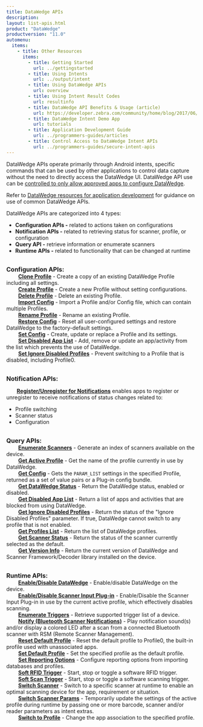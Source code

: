 ```yaml
---
title: DataWedge APIs
description:
layout: list-apis.html
product: "DataWedge"
productversion: "11.0"
automenu:
  items:
    - title: Other Resources
      items:
        - title: Getting Started
          url: ../gettingstarted
        - title: Using Intents
          url: ../output/intent
        - title: Using DataWedge APIs
          url: overview
        - title: Using Intent Result Codes
          url: resultinfo
        - title: DataWedge API Benefits & Usage (article)
          url: https://developer.zebra.com/community/home/blog/2017/06/27/datawedge-apis-benefits-challenges
        - title: DataWedge Intent Demo App
          url: tutorials
        - title: Application Development Guide
          url: ../programmers-guides/articles
        - title: Control Access to DataWedge Intent APIs
          url: ../programmers-guides/secure-intent-apis
---
```


<!--
// Removed from above section

- title: DataWedge APIs
      items:
        - title: Clone Profile
          url: cloneprofile
        - title: Create Profile
          url: createprofile
        - title: Delete Profile
          url: deleteprofile
        - title: Enable/Disable DataWedge
          url: enabledatawedge
        - title: Enumerate Scanners
          url: enumeratescanners
        - title: Get Active Profile
          url: getactiveprofile
        - title: Get Config
          url: getconfig
        - title: Get DataWedge Status
          url: getdatawedgestatus
        - title: Get Disabled App List
          url: getdisabledapplist
        - title: Get Ignore Disabled Profiles
          url: getignoredisabledprofiles
        - title: Get Profiles List
          url: getprofileslist
        - title: Get Scanner Status
          url: getscannerstatus
        - title: Get Version Info
          url: getversioninfo
        - title: Import Config
          url: importconfig
        - title: Register/Unregister for Notification
          url: registerfornotification
        - title: Rename Profile
          url: renameprofile
        - title: Reset Default Profile
          url: resetdefaultprofile
        - title: Restore Config
          url: restoreconfig
        - title: Scanner Input Plug-in
          url: scannerinputplugin
        - title: Set Config
          url: setconfig
        - title: Set Default Profile
          url: setdefaultprofile
        - title: Set Disabled App List
          url: setdisabledapplist
        - title: Set Ignore Disabled Profiles
          url: setignoredisabledprofiles
        - title: Set Reporting Options
          url: setreportingoptions
        - title: Soft Scan Trigger
          url: softscantrigger
        - title: Soft RFID Trigger
          url: softrfidtrigger
        - title: Switch Scanner
          url: switchscanner
        - title: Switch Scanner Params
          url: switchscannerparams
        - title: Switch SimulScan Params
          url: switchsimulscanparams
        - title: Switch to Profile
          url: switchtoprofile
-->
<!--
<table border="0">
 <tr>
    <td><b style="font-size:18px">Profile:</b></td>
    <td><b style="font-size:18px">Configuration:</b></td>
    <td><b style="font-size:18px">Data Capture:</b></td>
 </tr>
 <tr>
    <td><a href="./cloneprofile">Clone Profile</a></td>
    <td><a href="./getconfig">Get Config</a></td>
    <td><a href="./enabledatawedge">Enable/Disable DataWedge</a></td>
 </tr>
 <tr>
    <td><a href="./createprofile">Create Profile&nbsp;&nbsp;&nbsp;&nbsp;&nbsp;&nbsp;</a></td>
    <td><a href="./getdatawedgestatus">Get DataWedge Status&nbsp;&nbsp;&nbsp;&nbsp;&nbsp;&nbsp;</a></td>
    <td><a href="./scannerinputplugin">Enable/Disable Scanner Input Plug-in</a></td>
 </tr>
 <tr>
    <td><a href="./deleteprofile">Delete Profile</a></td>
    <td><a href="./getdisabledapplist">Get Disabled App List</a></td>
    <td><a href="./enumeratescanners">Enumerate Scanners</a></td>
 </tr>
 <tr>
    <td><a href="./getactiveprofile">Get Active Profile</a></td>
    <td><a href="./getversioninfo">Get Version Info</a></td>
    <td><a href="./getscannerstatus">Get Scanner Status</a></td>
 </tr>
 <tr>
    <td><a href="./getignoredisabledprofiles">Get Ignore Disabled Profiles</a></td>
    <td><a href="./importconfig">Import Config</a></td>
    <td><a href="./registerfornotification">Register/Unregister for Notification</a></td>
 </tr>
 <tr>
    <td><a href="./getprofileslist">Get Profiles List</a></td>
    <td><a href="./restoreconfig">Restore Config</a></td>
    <td><a href="./softscantrigger">Soft Scan Trigger</a></td>
 </tr>
 <tr>
    <td><a href="./renameprofile">Rename Profile</a></td>
    <td><a href="./setconfig">Set Config</a></td>
    <td><a href="./switchscanner">Switch Scanner</a></td>
 </tr>
 <tr>
    <td><a href="./resetdefaultprofile">Reset Default Profile</a></td>
    <td><a href="./setdisabledapplist">Set Disabled App List</a></td>
    <td><a href="./switchscannerparams">Switch Scanner Params</a></td>
 </tr>
 <tr>
    <td><a href="./setdefaultprofile">Set Default Profile</a></td>
    <td><a href="./setreportingoptions">Set Reporting Options</a></td>
    <td><a href=""></a></td>
 </tr>
 <tr>
    <td><a href="./setignoredisabledprofiles">Set Ignore Disabled Profiles</a></td>
    <td><a href="./switchsimulscanparams">Switch Simulscan Params</a></td>
    <td><a href=""></a></td>
 </tr>
 <tr>
    <td><a href="./switchtoprofile">Switch to Profile</a></td>
    <td><a href=""></a></td>
    <td><a href=""></a></td>
 </tr>
</table>
-->
<!--
&nbsp;&nbsp;&nbsp;&nbsp;&nbsp;<b style="font-size:16px">Profile:</b><br />
&nbsp;&nbsp;&nbsp;&nbsp;&nbsp;&nbsp;&nbsp;&nbsp;**<a href="./cloneprofile">Clone Profile</a>** - Create a copy of an existing DataWedge Profile including all settings.<br/>
&nbsp;&nbsp;&nbsp;&nbsp;&nbsp;&nbsp;&nbsp;&nbsp;**<a href="./createprofile">Create Profile</a>** - Create a new Profile without setting configurations.<br />
&nbsp;&nbsp;&nbsp;&nbsp;&nbsp;&nbsp;&nbsp;&nbsp;**<a href="./deleteprofile">Delete Profile</a>** - Delete an existing Profile.<br />
&nbsp;&nbsp;&nbsp;&nbsp;&nbsp;&nbsp;&nbsp;&nbsp;**<a href="./getactiveprofile">Get Active Profile</a>** - Get the name of the Profile current in use by DataWedge.<br />
&nbsp;&nbsp;&nbsp;&nbsp;&nbsp;&nbsp;&nbsp;&nbsp;**<a href="./getignoredisabledprofiles">Get Ignore Disabled Profiles</a>** - Return the status of the "Ignore Disabled Profiles" parameter. If true, DataWedge cannot switch to any Profile that is not enabled.<br />
&nbsp;&nbsp;&nbsp;&nbsp;&nbsp;&nbsp;&nbsp;&nbsp;**<a href="./getprofileslist">Get Profiles List</a>** - Return the list of DataWedge Profiles.<br />
&nbsp;&nbsp;&nbsp;&nbsp;&nbsp;&nbsp;&nbsp;&nbsp;**<a href="./renameprofile">Rename Profile</a>** - Rename an existing Profile.<br />
&nbsp;&nbsp;&nbsp;&nbsp;&nbsp;&nbsp;&nbsp;&nbsp;**<a href="./resetdefaultprofile">Reset Default Profile</a>** - Reset the default Profile to Profile0, the built-in profile used with unassociated apps.<br />
&nbsp;&nbsp;&nbsp;&nbsp;&nbsp;&nbsp;&nbsp;&nbsp;**<a href="./setdefaultprofile">Set Default Profile</a>** - Set the specified Profile as the default Profile.<br />
&nbsp;&nbsp;&nbsp;&nbsp;&nbsp;&nbsp;&nbsp;&nbsp;**<a href="./setignoredisabledprofiles">Set Ignore Disabled Profiles</a>** - Prevent switching to a Profile that is disabled, including Profile0.<br />
&nbsp;&nbsp;&nbsp;&nbsp;&nbsp;&nbsp;&nbsp;&nbsp;**<a href="./switchtoprofile">Switch to Profile</a>** - Change the apps association to the specified Profile.

&nbsp;&nbsp;&nbsp;&nbsp;&nbsp;<b style="font-size:16px">Configuration:</b><br />
&nbsp;&nbsp;&nbsp;&nbsp;&nbsp;&nbsp;&nbsp;&nbsp;**<a href="./getconfig">Get Config</a>** - Gets the `PARAM_LIST` settings in the specified Profile, returned as a set of value pairs or a Plug-in config bundle. <br />
&nbsp;&nbsp;&nbsp;&nbsp;&nbsp;&nbsp;&nbsp;&nbsp;**<a href="./getdatawedgestatus">Get DataWedge Status</a>** - Return the DataWedge status, enabled or disabled.<br />
&nbsp;&nbsp;&nbsp;&nbsp;&nbsp;&nbsp;&nbsp;&nbsp;**<a href="./getdisabledapplist">Get Disabled App List</a>** - Return a list of apps and activities that are blocked from using DataWedge.<br />
&nbsp;&nbsp;&nbsp;&nbsp;&nbsp;&nbsp;&nbsp;&nbsp;**<a href="./getversioninfo">Get Version Info</a>** - Return the current version of DataWedge, SimulScan, and Scanner Framework/Decoder library installed on the device.<br />
&nbsp;&nbsp;&nbsp;&nbsp;&nbsp;&nbsp;&nbsp;&nbsp;**<a href="./importconfig">Import Config</a>** - Import a Profile and/or Config file, which can contain multiple Profiles.<br />
&nbsp;&nbsp;&nbsp;&nbsp;&nbsp;&nbsp;&nbsp;&nbsp;**<a href="./notify">Notify</a>** - Play notification sounds on connected Bluetooth scanners with RSM.<br />
&nbsp;&nbsp;&nbsp;&nbsp;&nbsp;&nbsp;&nbsp;&nbsp;**<a href="./restoreconfig">Restore Config</a></td>** - Reset all user-configured settings and restore DataWedge to the factory-default settings.<br />
&nbsp;&nbsp;&nbsp;&nbsp;&nbsp;&nbsp;&nbsp;&nbsp;**<a href="./setconfig">Set Config</a>** - Create, update or replace a Profile and its settings.<br />
&nbsp;&nbsp;&nbsp;&nbsp;&nbsp;&nbsp;&nbsp;&nbsp;**<a href="./setdisabledapplist">Set Disabled App List</a>** - Add, remove or update an app/activity from the list which prevents the use of DataWedge.<br />
&nbsp;&nbsp;&nbsp;&nbsp;&nbsp;&nbsp;&nbsp;&nbsp;**<a href="./setreportingoptions">Set Reporting Options</a>** - Configure reporting options from importing databases and Profiles.<br />

&nbsp;&nbsp;&nbsp;&nbsp;&nbsp;<b style="font-size:16px">Data Capture:</b><br />
&nbsp;&nbsp;&nbsp;&nbsp;&nbsp;&nbsp;&nbsp;&nbsp;**<a href="./enabledatawedge">Enable/Disable DataWedge</a>** - Enable/disable DataWedge on the device.<br />
&nbsp;&nbsp;&nbsp;&nbsp;&nbsp;&nbsp;&nbsp;&nbsp;**<a href="./scannerinputplugin">Enable/Disable Scanner Input Plug-in</a>** - Enable/Disable the Scanner Input Plug-in in use by the current active Profile, which effectively disable scanning.<br />
&nbsp;&nbsp;&nbsp;&nbsp;&nbsp;&nbsp;&nbsp;&nbsp;**<a href="./enumeratescanners">Enumerate Scanners</a>** - Generate an index of scanners available on the device.<br />
&nbsp;&nbsp;&nbsp;&nbsp;&nbsp;&nbsp;&nbsp;&nbsp;**<a href="./getscannerstatus">Get Scanner Status</a>** - Return the status of the scanner currently selected as the default.<br />
&nbsp;&nbsp;&nbsp;&nbsp;&nbsp;&nbsp;&nbsp;&nbsp;**<a href="./registerfornotification">Register/Unregister for Notification</a>** - Enable apps to register or unregister to receive notification of status changes related to configuration, scanner and profile switching.<br />
&nbsp;&nbsp;&nbsp;&nbsp;&nbsp;&nbsp;&nbsp;&nbsp;**<a href="./softscantrigger">Soft Scan Trigger</a>** - Start, stop or toggle a software scanning trigger. <br />
&nbsp;&nbsp;&nbsp;&nbsp;&nbsp;&nbsp;&nbsp;&nbsp;**<a href="./softrfidtrigger">Soft RFID Trigger</a>** - Start, stop or toggle a software RFID trigger. <br />
&nbsp;&nbsp;&nbsp;&nbsp;&nbsp;&nbsp;&nbsp;&nbsp;**<a href="./switchscanner">Switch Scanner</a>** - Switch to a specific scanner at runtime to enable an optimal scanning device for the app, requirement or situation. <br />
&nbsp;&nbsp;&nbsp;&nbsp;&nbsp;&nbsp;&nbsp;&nbsp;**<a href="./switchscannerparams">Switch Scanner Params</a>** - Temporarily update the settings of the active Profile during runtime by passing one or more barcode, scanner and/or reader parameters as intent extras.<br />
&nbsp;&nbsp;&nbsp;&nbsp;&nbsp;&nbsp;&nbsp;&nbsp;**<a href="./switchsimulscanparams">Switch Simulscan Params</a>** - Temporarily update the Simulscan settings in the active Profile at runtime.<br />

&nbsp;&nbsp;&nbsp;&nbsp;&nbsp;&nbsp;&nbsp;&nbsp;**<a href="./switchsimulscanparams">Switch Simulscan Params</a>** - Temporarily update the Simulscan settings in the active profile at runtime.<br />
-->

DataWedge APIs operate primarily through Android intents, specific commands that can be used by other applications to control data capture without the need to directly access the DataWedge UI. DataWedge API use can be [controlled to only allow approved apps to configure DataWedge](../programmers-guides/secure-intent-apis).

<p>Refer to <a href="../programmers-guides/articles">DataWedge resources for application development</a> for guidance on use of common DataWedge APIs.
</p>

DataWedge APIs are categorized into 4 types:

- **Configuration APIs -** related to actions taken on configurations
- **Notification APIs -** related to retrieving status for scanner, profile, or configuration
- **Query API -** retrieve information or enumerate scanners
- **Runtime APIs -** related to functionality that can be changed at runtime
  <br><br>

<b style="font-size:16px">Configuration APIs:</b><br />
&nbsp;&nbsp;&nbsp;&nbsp;&nbsp;&nbsp;&nbsp;&nbsp;**<a href="./cloneprofile">Clone Profile</a>** - Create a copy of an existing DataWedge Profile including all settings.<br/>
&nbsp;&nbsp;&nbsp;&nbsp;&nbsp;&nbsp;&nbsp;&nbsp;**<a href="./createprofile">Create Profile</a>** - Create a new Profile without setting configurations.<br />
&nbsp;&nbsp;&nbsp;&nbsp;&nbsp;&nbsp;&nbsp;&nbsp;**<a href="./deleteprofile">Delete Profile</a>** - Delete an existing Profile.<br />
&nbsp;&nbsp;&nbsp;&nbsp;&nbsp;&nbsp;&nbsp;&nbsp;**<a href="./importconfig">Import Config</a>** - Import a Profile and/or Config file, which can contain multiple Profiles.<br />
&nbsp;&nbsp;&nbsp;&nbsp;&nbsp;&nbsp;&nbsp;&nbsp;**<a href="./renameprofile">Rename Profile</a>** - Rename an existing Profile.<br />
&nbsp;&nbsp;&nbsp;&nbsp;&nbsp;&nbsp;&nbsp;&nbsp;**<a href="./restoreconfig">Restore Config</a></td>** - Reset all user-configured settings and restore DataWedge to the factory-default settings.<br />
&nbsp;&nbsp;&nbsp;&nbsp;&nbsp;&nbsp;&nbsp;&nbsp;**<a href="./setconfig">Set Config</a>** - Create, update or replace a Profile and its settings.<br />
&nbsp;&nbsp;&nbsp;&nbsp;&nbsp;&nbsp;&nbsp;&nbsp;**<a href="./setdisabledapplist">Set Disabled App List</a>** - Add, remove or update an app/activity from the list which prevents the use of DataWedge.<br />
&nbsp;&nbsp;&nbsp;&nbsp;&nbsp;&nbsp;&nbsp;&nbsp;**<a href="./setignoredisabledprofiles">Set Ignore Disabled Profiles</a>** - Prevent switching to a Profile that is disabled, including Profile0.<br />
<br>

<b style="font-size:16px">Notification APIs:</b><br />

&nbsp;&nbsp;&nbsp;&nbsp;&nbsp;&nbsp;&nbsp;**<a href="./registerfornotification">Register/Unregister for Notifications</a>** enables apps to register or unregister to receive notifications of status changes related to:<br />

- Profile switching
- Scanner status
- Configuration
  <br><br>

<b style="font-size:16px">Query APIs:</b><br />
&nbsp;&nbsp;&nbsp;&nbsp;&nbsp;&nbsp;&nbsp;&nbsp;**<a href="./enumeratescanners">Enumerate Scanners</a>** - Generate an index of scanners available on the device.<br />
&nbsp;&nbsp;&nbsp;&nbsp;&nbsp;&nbsp;&nbsp;&nbsp;**<a href="./getactiveprofile">Get Active Profile</a>** - Get the name of the profile currently in use by DataWedge.<br />
&nbsp;&nbsp;&nbsp;&nbsp;&nbsp;&nbsp;&nbsp;&nbsp;**<a href="./getconfig">Get Config</a>** - Gets the `PARAM_LIST` settings in the specified Profile, returned as a set of value pairs or a Plug-in config bundle. <br />
&nbsp;&nbsp;&nbsp;&nbsp;&nbsp;&nbsp;&nbsp;&nbsp;**<a href="./getdatawedgestatus">Get DataWedge Status</a>** - Return the DataWedge status, enabled or disabled.<br />
&nbsp;&nbsp;&nbsp;&nbsp;&nbsp;&nbsp;&nbsp;&nbsp;**<a href="./getdisabledapplist">Get Disabled App List</a>** - Return a list of apps and activities that are blocked from using DataWedge.<br />
&nbsp;&nbsp;&nbsp;&nbsp;&nbsp;&nbsp;&nbsp;&nbsp;**<a href="./getignoredisabledprofiles">Get Ignore Disabled Profiles</a>** - Return the status of the "Ignore Disabled Profiles" parameter. If true, DataWedge cannot switch to any profile that is not enabled.<br />
&nbsp;&nbsp;&nbsp;&nbsp;&nbsp;&nbsp;&nbsp;&nbsp;**<a href="./getprofileslist">Get Profiles List</a>** - Return the list of DataWedge profiles.<br />
&nbsp;&nbsp;&nbsp;&nbsp;&nbsp;&nbsp;&nbsp;&nbsp;**<a href="./getscannerstatus">Get Scanner Status</a>** - Return the status of the scanner currently selected as the default.<br />
&nbsp;&nbsp;&nbsp;&nbsp;&nbsp;&nbsp;&nbsp;&nbsp;**<a href="./getversioninfo">Get Version Info</a>** - Return the current version of DataWedge and Scanner Framework/Decoder library installed on the device.<br />
<br>

<b style="font-size:16px">Runtime APIs:</b><br />
&nbsp;&nbsp;&nbsp;&nbsp;&nbsp;&nbsp;&nbsp;&nbsp;**<a href="./enabledatawedge">Enable/Disable DataWedge</a>** - Enable/disable DataWedge on the device.<br />
&nbsp;&nbsp;&nbsp;&nbsp;&nbsp;&nbsp;&nbsp;&nbsp;**<a href="./scannerinputplugin">Enable/Disable Scanner Input Plug-in</a>** - Enable/Disable the Scanner Input Plug-in in use by the current active profile, which effectively disables scanning.<br />
&nbsp;&nbsp;&nbsp;&nbsp;&nbsp;&nbsp;&nbsp;&nbsp;**<a href="./enumeratetriggers">Enumerate Triggers</a>** - Retrieve supported trigger list of a device.<br />
&nbsp;&nbsp;&nbsp;&nbsp;&nbsp;&nbsp;&nbsp;&nbsp;**<a href="./notify">Notify (Bluetooth Scanner Notifications)</a>** - Play notification sound(s) and/or display a colored LED after a scan from a connected Bluetooth scanner with RSM (Remote Scanner Management).<br />
&nbsp;&nbsp;&nbsp;&nbsp;&nbsp;&nbsp;&nbsp;&nbsp;**<a href="./resetdefaultprofile">Reset Default Profile</a>** - Reset the default profile to Profile0, the built-in profile used with unassociated apps.<br />
&nbsp;&nbsp;&nbsp;&nbsp;&nbsp;&nbsp;&nbsp;&nbsp;**<a href="./setdefaultprofile">Set Default Profile</a>** - Set the specified profile as the default profile.<br />
&nbsp;&nbsp;&nbsp;&nbsp;&nbsp;&nbsp;&nbsp;&nbsp;**<a href="./setreportingoptions">Set Reporting Options</a>** - Configure reporting options from importing databases and profiles.<br />
&nbsp;&nbsp;&nbsp;&nbsp;&nbsp;&nbsp;&nbsp;&nbsp;**<a href="./softrfidtrigger">Soft RFID Trigger</a>** - Start, stop or toggle a software RFID trigger. <br />
&nbsp;&nbsp;&nbsp;&nbsp;&nbsp;&nbsp;&nbsp;&nbsp;**<a href="./softscantrigger">Soft Scan Trigger</a>** - Start, stop or toggle a software scanning trigger. <br />
&nbsp;&nbsp;&nbsp;&nbsp;&nbsp;&nbsp;&nbsp;&nbsp;**<a href="./switchscanner">Switch Scanner</a>** - Switch to a specific scanner at runtime to enable an optimal scanning device for the app, requirement or situation. <br />
&nbsp;&nbsp;&nbsp;&nbsp;&nbsp;&nbsp;&nbsp;&nbsp;**<a href="./switchscannerparams">Switch Scanner Params</a>** - Temporarily update the settings of the active profile during runtime by passing one or more barcode, scanner and/or reader parameters as intent extras.<br />
&nbsp;&nbsp;&nbsp;&nbsp;&nbsp;&nbsp;&nbsp;&nbsp;**<a href="./switchtoprofile">Switch to Profile</a>** - Change the app association to the specified profile.
<br><br>
